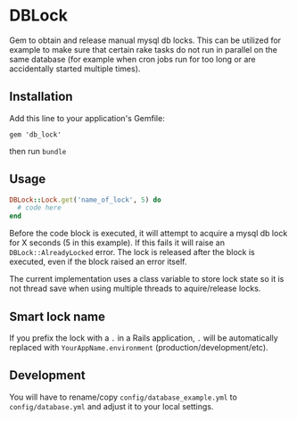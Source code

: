 # DBLock

Gem to obtain and release manual mysql db locks. This can be utilized for example to make sure that certain rake tasks do not run in parallel on the same database (for example when cron jobs run for too long or are accidentally started multiple times).

## Installation

Add this line to your application's Gemfile:

    gem 'db_lock'

then run `bundle`

## Usage

```ruby
DBLock::Lock.get('name_of_lock', 5) do
  # code here
end
```

Before the code block is executed, it will attempt to acquire a mysql db lock for X seconds (5 in this example). If this fails it will raise an `DBLock::AlreadyLocked` error. The lock is released after the block is executed, even if the block raised an error itself.

The current implementation uses a class variable to store lock state so it is not thread save when using multiple threads to aquire/release locks.

## Smart lock name

If you prefix the lock with a `.` in a Rails application, `.` will be automatically replaced with `YourAppName.environment` (production/development/etc).


## Development

You will have to rename/copy `config/database_example.yml` to `config/database.yml` and adjust it to your local settings.
